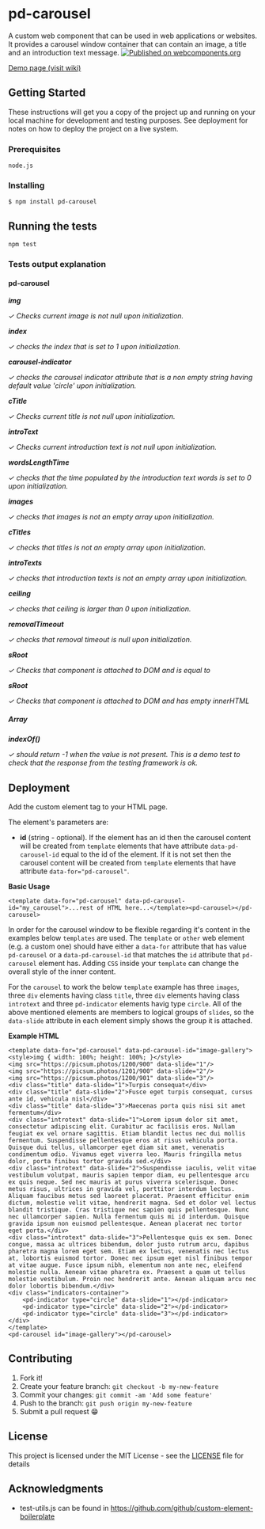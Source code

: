 # pd-carousel

A custom web component that can be used in web applications or websites. It provides a carousel window container that can contain an image, a title and an introduction text message.
[![Published on webcomponents.org](https://img.shields.io/badge/webcomponents.org-published-blue.svg)](https://www.webcomponents.org/element/pd-carousel)

[Demo page (visit wiki)](https://github.com/petergd/pd-carousel/wiki)

## Getting Started

These instructions will get you a copy of the project up and running on your local machine for development and testing purposes. See deployment for notes on how to deploy the project on a live system.

### Prerequisites

`node.js`

### Installing

`$ npm install pd-carousel`

## Running the tests

`npm test`

### Tests output explanation

#### pd-carousel

_**img**_

_✓ Checks current image is not null upon initialization._

_**index**_

_✓ checks the index that is set to 1 upon initialization._

_**carousel-indicator**_

_✓ checks the carousel indicator attribute that is a non empty string having default value 'circle' upon initialization._

_**cTitle**_

_✓ Checks current title is not null upon initialization._

_**introText**_

_✓ Checks current introduction text is not null upon initialization._

_**wordsLengthTime**_

_✓ checks that the time populated by the introduction text words is set to 0 upon initialization._

_**images**_

_✓ checks that images is not an empty array upon initialization._

_**cTitles**_

_✓ checks that titles is not an empty array upon initialization._

_**introTexts**_

_✓ checks that introduction texts is not an empty array upon initialization._

_**ceiling**_

_✓ checks that ceiling is larger than 0 upon initialization._

_**removalTimeout**_

_✓ checks that removal timeout is null upon initialization._

_**sRoot**_

_✓ Checks that component is attached to DOM and is equal to <pd-carousel>_

_**sRoot**_

_✓ Checks that component is attached to DOM and has empty innerHTML_

##### Array

_**indexOf()**_

_✓ should return -1 when the value is not present. This is a demo test to check that the response from the testing framework is ok._


## Deployment

Add the custom element tag to your HTML page. 

The element's parameters are:

 - **id** (string - optional). If the element has an id then the carousel content will be created from `template` elements that have attribute `data-pd-carousel-id` equal to the id of the element. If it is not set then the carousel content will be created from `template` elements that have attribute `data-for="pd-carousel"`.

**Basic Usage**

`<template data-for="pd-carousel" data-pd-carousel-id="my_carousel">...rest of HTML here...</template><pd-carousel></pd-carousel>`

In order for the carousel window to be flexible regarding it's content in the examples below `templates` are used. The `template` or `other` web element (e.g. a custom one) should have either a `data-for` attribute that has value `pd-carousel` or a `data-pd-carousel-id` that matches the `id` attribute that `pd-carousel` element has. Adding `CSS` inside your `template` can change the overall style of the inner content.

For the `carousel` to work the below `template` example has three `images`, three `div` elements having class `title`, three `div` elements having class `introtext` and three `pd-indicator` elements havig type `circle`. All of the above mentioned elements are members to logical groups of `slides`, so the `data-slide` attribute in each element simply shows the group it is attached.  

**Example HTML**

	<template data-for="pd-carousel" data-pd-carousel-id="image-gallery">
	<style>img { width: 100%; height: 100%; }</style>
	<img src="https://picsum.photos/1200/900" data-slide="1"/>
	<img src="https://picsum.photos/1201/900" data-slide="2"/>
	<img src="https://picsum.photos/1200/901" data-slide="3"/>
	<div class="title" data-slide="1">Turpis consequat</div>
	<div class="title" data-slide="2">Fusce eget turpis consequat, cursus ante id, vehicula nisl</div>
	<div class="title" data-slide="3">Maecenas porta quis nisi sit amet fermentum</div>
	<div class="introtext" data-slide="1">Lorem ipsum dolor sit amet, consectetur adipiscing elit. Curabitur ac facilisis eros. Nullam feugiat ex vel ornare sagittis. Etiam blandit lectus nec dui mollis fermentum. Suspendisse pellentesque eros at risus vehicula porta. Quisque dui tellus, ullamcorper eget diam sit amet, venenatis condimentum odio. Vivamus eget viverra leo. Mauris fringilla metus dolor, porta finibus tortor gravida sed.</div>
	<div class="introtext" data-slide="2">Suspendisse iaculis, velit vitae vestibulum volutpat, mauris sapien tempor diam, eu pellentesque arcu ex quis neque. Sed nec mauris at purus viverra scelerisque. Donec metus risus, ultrices in gravida vel, porttitor interdum lectus. Aliquam faucibus metus sed laoreet placerat. Praesent efficitur enim dictum, molestie velit vitae, hendrerit magna. Sed et dolor vel lectus blandit tristique. Cras tristique nec sapien quis pellentesque. Nunc nec ullamcorper sapien. Nulla fermentum quis mi id interdum. Quisque gravida ipsum non euismod pellentesque. Aenean placerat nec tortor eget porta.</div>
	<div class="introtext" data-slide="3">Pellentesque quis ex sem. Donec congue, massa ac ultrices bibendum, dolor justo rutrum arcu, dapibus pharetra magna lorem eget sem. Etiam ex lectus, venenatis nec lectus at, lobortis euismod tortor. Donec nec ipsum eget nisl finibus tempor at vitae augue. Fusce ipsum nibh, elementum non ante nec, eleifend molestie nulla. Aenean vitae pharetra ex. Praesent a quam ut tellus molestie vestibulum. Proin nec hendrerit ante. Aenean aliquam arcu nec dolor lobortis bibendum.</div>
	<div class="indicators-container">
		<pd-indicator type="circle" data-slide="1"></pd-indicator>
		<pd-indicator type="circle" data-slide="2"></pd-indicator>
		<pd-indicator type="circle" data-slide="3"></pd-indicator>
	</div>
	</template>
	<pd-carousel id="image-gallery"></pd-carousel>

## Contributing

1. Fork it!
2. Create your feature branch: `git checkout -b my-new-feature`
3. Commit your changes: `git commit -am 'Add some feature'`
4. Push to the branch: `git push origin my-new-feature`
5. Submit a pull request 😁

## License

This project is licensed under the MIT License - see the [LICENSE](LICENSE) file for details

## Acknowledgments

* test-utils.js can be found in https://github.com/github/custom-element-boilerplate
